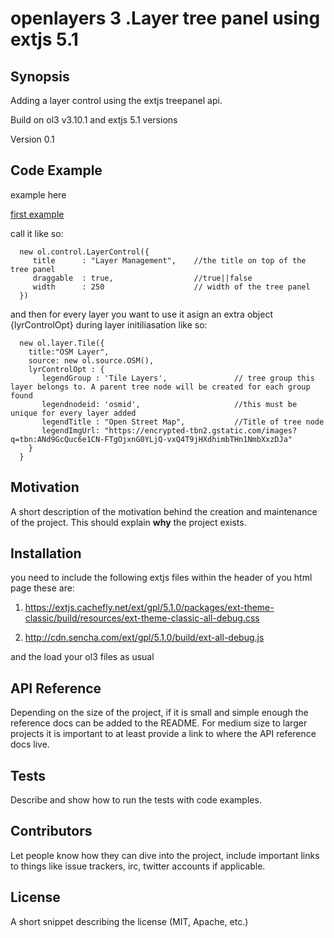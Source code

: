 # openlayers 3 .Layer tree panel using extjs 5.1


## Synopsis

Adding a layer control using the extjs treepanel api.

Build on ol3 v3.10.1 and extjs 5.1 versions

Version 0.1


## Code Example
example here

[first example](http://ptsagkis.github.io/extjs_ol3_layercontrol/example.html)



call it like so:
      
      
      
      
      new ol.control.LayerControl({
         title      : "Layer Management",    //the title on top of the tree panel
         draggable  : true,                  //true||false
         width      : 250                    // width of the tree panel
      })
      
and then for every layer you want to use it 
asign an extra object {lyrControlOpt} during layer initiliasation
like so:
      
      new ol.layer.Tile({  
        title:"OSM Layer",
        source: new ol.source.OSM(),
        lyrControlOpt : {
           legendGroup : 'Tile Layers',               // tree group this layer belongs to. A parent tree node will be created for each group found
           legendnodeid: 'osmid',                     //this must be unique for every layer added
           legendTitle : "Open Street Map",           //Title of tree node
           legendImgUrl: "https://encrypted-tbn2.gstatic.com/images?q=tbn:ANd9GcQuc6e1CN-FTgOjxnG0YLjQ-vxQ4T9jHXdhimbTHn1NmbXxzDJa"
        }
      }


## Motivation

A short description of the motivation behind the creation and maintenance of the project. This should explain **why** the project exists.

## Installation

you need to include the following extjs files within the header of you html page
these are:

1. https://extjs.cachefly.net/ext/gpl/5.1.0/packages/ext-theme-classic/build/resources/ext-theme-classic-all-debug.css

2. http://cdn.sencha.com/ext/gpl/5.1.0/build/ext-all-debug.js

and the load your ol3 files as usual


## API Reference

Depending on the size of the project, if it is small and simple enough the reference docs can be added to the README. For medium size to larger projects it is important to at least provide a link to where the API reference docs live.

## Tests

Describe and show how to run the tests with code examples.

## Contributors

Let people know how they can dive into the project, include important links to things like issue trackers, irc, twitter accounts if applicable.

## License

A short snippet describing the license (MIT, Apache, etc.)
